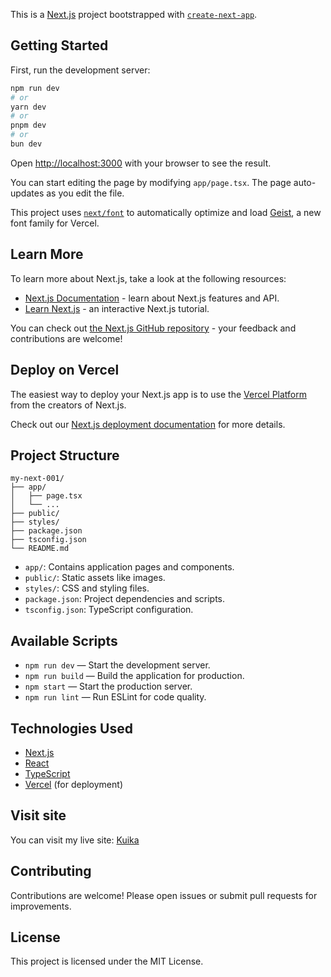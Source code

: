 This is a [Next.js](https://nextjs.org) project bootstrapped with [`create-next-app`](https://nextjs.org/docs/app/api-reference/cli/create-next-app).

## Getting Started

First, run the development server:

```bash
npm run dev
# or
yarn dev
# or
pnpm dev
# or
bun dev
```

Open [http://localhost:3000](http://localhost:3000) with your browser to see the result.

You can start editing the page by modifying `app/page.tsx`. The page auto-updates as you edit the file.

This project uses [`next/font`](https://nextjs.org/docs/app/building-your-application/optimizing/fonts) to automatically optimize and load [Geist](https://vercel.com/font), a new font family for Vercel.

## Learn More

To learn more about Next.js, take a look at the following resources:

- [Next.js Documentation](https://nextjs.org/docs) - learn about Next.js features and API.
- [Learn Next.js](https://nextjs.org/learn) - an interactive Next.js tutorial.

You can check out [the Next.js GitHub repository](https://github.com/vercel/next.js) - your feedback and contributions are welcome!

## Deploy on Vercel

The easiest way to deploy your Next.js app is to use the [Vercel Platform](https://vercel.com/new?utm_medium=default-template&filter=next.js&utm_source=create-next-app&utm_campaign=create-next-app-readme) from the creators of Next.js.

Check out our [Next.js deployment documentation](https://nextjs.org/docs/app/building-your-application/deploying) for more details.

## Project Structure

```
my-next-001/
├── app/
│   ├── page.tsx
│   └── ...
├── public/
├── styles/
├── package.json
├── tsconfig.json
└── README.md
```

- `app/`: Contains application pages and components.
- `public/`: Static assets like images.
- `styles/`: CSS and styling files.
- `package.json`: Project dependencies and scripts.
- `tsconfig.json`: TypeScript configuration.

## Available Scripts

- `npm run dev` — Start the development server.
- `npm run build` — Build the application for production.
- `npm start` — Start the production server.
- `npm run lint` — Run ESLint for code quality.

## Technologies Used

- [Next.js](https://nextjs.org/)
- [React](https://react.dev/)
- [TypeScript](https://www.typescriptlang.org/)
- [Vercel](https://vercel.com/) (for deployment)

## Visit site

You can visit my live site: [Kuika](https://kuika.vercel.app)

## Contributing

Contributions are welcome! Please open issues or submit pull requests for improvements.

## License

This project is licensed under the MIT License.
